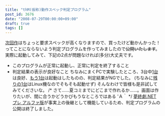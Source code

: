```yaml
---
title: "thM(仮称)動作スペック判定プログラム"
post_id: 3676
date: "2008-07-29T00:00:00+09:00"
draft: true
tags: []
---
```



[次回作](http://kagaminer.in/)はちょっと要求スペックが高くなりますので、買ったけど動かんかった！ってことにならないよう判定プログラムを作ってみましたので~~公開いたします~~。実際に起動してみて、下記の2点が問題なければ(多分)大丈夫です。

  * このプログラムが正常に起動し、正常に判定を終了すること
  * 判定結果の表示が良好なこと
ちなみにまくPCで実験したところ、3台中[1台](https://danmaq.com/palx190dr)は良好、[もう1台](https://danmaq.com/netvista-m42slim)は起動はしたものの、判定結果がNGでした。 (ちなみに[残りの1台](https://danmaq.com/homebuilt-2)はLinux機なのでそもそも起動せず) そんなわけで皆様も是非試してみてくださいな。 /* さて……夏コミまでにどこまで作れるか……。画面は作りたいが、間に合うかどうかびもうなところではある 'Ａ｀ */ [夢終劇.NET プレ アルファ版](https://danmaq.com/!/thC/)が事実上の後継として機能しているため、判定プログラムの公開は終了しました。
